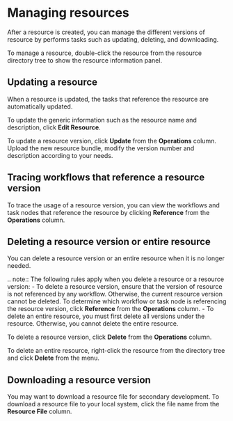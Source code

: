 # Managing resources

After a resource is created, you can manage the different versions of resource by performs tasks such as updating, deleting, and downloading.

To manage a resource, double-click the resource from the resource directory tree to show the resource information panel.

## Updating a resource

When a resource is updated, the tasks that reference the resource are automatically updated.

To update the generic information such as the resource name and description, click **Edit Resource**.

To update a resource version, click **Update** from the **Operations** column. Upload the new resource bundle, modify the version number and description according to your needs.

## Tracing workflows that reference a resource version

To trace the usage of a resource version, you can view the workflows and task nodes that reference the resource by clicking **Reference** from the **Operations** column.

## Deleting a resource version or entire resource

You can delete a resource version or an entire resource when it is no longer needed.

.. note:: The following rules apply when you delete a resource or a resource version:
        - To delete a resource version, ensure that the version of resource is not referenced by any workflow. Otherwise, the current resource version cannot be deleted. To determine which workflow or task node is referencing the resource version, click **Reference** from the **Operations** column.
        - To delete an entire resource, you must first delete all versions under the resource. Otherwise, you cannot delete the entire resource.

To delete a resource version, click **Delete** from the **Operations** column.

To delete an entire resource, right-click the resource from the directory tree and click **Delete** from the menu.


## Downloading a resource version

You may want to download a resource file for secondary development. To download a resource file to your local system, click the file name from the **Resource File** column.
